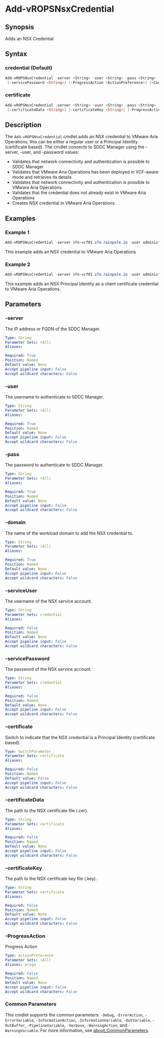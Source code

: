 # Add-vROPSNsxCredential

## Synopsis

Adds an NSX Credential

## Syntax

### credential (Default)

```powershell
Add-vROPSNsxCredential -server <String> -user <String> -pass <String> -domain <String> [-serviceUser <String>]
 [-servicePassword <String>] [-ProgressAction <ActionPreference>] [<CommonParameters>]
```

### certificate

```powershell
Add-vROPSNsxCredential -server <String> -user <String> -pass <String> -domain <String> [-certificate]
 [-certificateData <String>] [-certificateKey <String>] [-ProgressAction <ActionPreference>] [<CommonParameters>]
```

## Description

The `Add-vROPSNsxCredential` cmdlet adds an NSX credential to VMware Aria Operations, this can be either a
regular user or a Principal Identity (certificate based).
The cmdlet connects to SDDC Manager using the
-server, -user, and -password values:

- Validates that network connectivity and authentication is possible to SDDC Manager
- Validates that VMware Aria Operations has been deployed in VCF-aware mode and retrieves its details
- Validates that network connectivity and authentication is possible to VMware Aria Operations
- Validates that the credential does not already exist in VMware Aria Operations
- Creates NSX credential in VMware Aria Operations.

## Examples

### Example 1

```powershell
Add-vROPSNsxCredential -server sfo-vcf01.sfo.rainpole.io -user administrator@vsphere.local -pass VMw@re1! -domain sfo-m01 -serviceUser svc-iom-nsx@sfo.rainpole.io -servicePassword VMw@re1!
```

This example adds an NSX credential to VMware Aria Operations

### Example 2

```powershell
Add-vROPSNsxCredential -server sfo-vcf01.sfo.rainpole.io -user administrator@vsphere.local -pass VMw@re1! -domain sfo-m01 -certificate -certificateData sfo-m01-nsx01.cer -certificateKey sfo-m01-nsx01.key
```

This example adds an NSX Principal Identity as a client certificate credential to VMware Aria Operations.

## Parameters

### -server

The IP address or FQDN of the SDDC Manager.

```yaml
Type: String
Parameter Sets: (All)
Aliases:

Required: True
Position: Named
Default value: None
Accept pipeline input: False
Accept wildcard characters: False
```

### -user

The username to authenticate to SDDC Manager.

```yaml
Type: String
Parameter Sets: (All)
Aliases:

Required: True
Position: Named
Default value: None
Accept pipeline input: False
Accept wildcard characters: False
```

### -pass

The password to authenticate to SDDC Manager.

```yaml
Type: String
Parameter Sets: (All)
Aliases:

Required: True
Position: Named
Default value: None
Accept pipeline input: False
Accept wildcard characters: False
```

### -domain

The name of the workload domain to add the NSX credential to.

```yaml
Type: String
Parameter Sets: (All)
Aliases:

Required: True
Position: Named
Default value: None
Accept pipeline input: False
Accept wildcard characters: False
```

### -serviceUser

The username of the NSX service account.

```yaml
Type: String
Parameter Sets: credential
Aliases:

Required: False
Position: Named
Default value: None
Accept pipeline input: False
Accept wildcard characters: False
```

### -servicePassword

The password of the NSX service account.

```yaml
Type: String
Parameter Sets: credential
Aliases:

Required: False
Position: Named
Default value: None
Accept pipeline input: False
Accept wildcard characters: False
```

### -certificate

Switch to indicate that the NSX credential is a Principal Identity (certificate based).

```yaml
Type: SwitchParameter
Parameter Sets: certificate
Aliases:

Required: False
Position: Named
Default value: False
Accept pipeline input: False
Accept wildcard characters: False
```

### -certificateData

The path to the NSX certificate file (.cer).

```yaml
Type: String
Parameter Sets: certificate
Aliases:

Required: False
Position: Named
Default value: None
Accept pipeline input: False
Accept wildcard characters: False
```

### -certificateKey

The path to the NSX certificate key file (.key).

```yaml
Type: String
Parameter Sets: certificate
Aliases:

Required: False
Position: Named
Default value: None
Accept pipeline input: False
Accept wildcard characters: False
```

### -ProgressAction

Progress Action

```yaml
Type: ActionPreference
Parameter Sets: (All)
Aliases: proga

Required: False
Position: Named
Default value: None
Accept pipeline input: False
Accept wildcard characters: False
```

### Common Parameters

This cmdlet supports the common parameters: `-Debug`, `-ErrorAction`, `-ErrorVariable`, `-InformationAction`, `-InformationVariable`, `-OutVariable`, `-OutBuffer`, `-PipelineVariable`, `-Verbose`, `-WarningAction`, and `-WarningVariable`. For more information, see [about_CommonParameters](http://go.microsoft.com/fwlink/?LinkID=113216).
